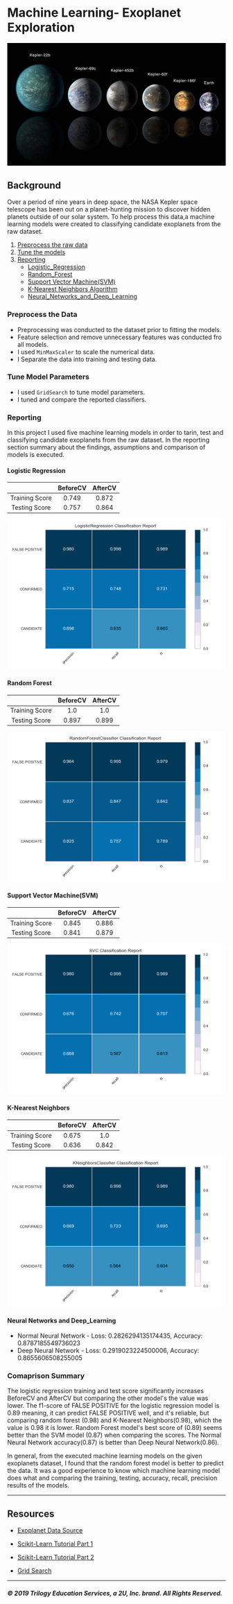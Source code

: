 # Machine Learning- Exoplanet Exploration

![exoplanets.jpg](Images/exoplanets.jpg)

## Background

Over a period of nine years in deep space, the NASA Kepler space telescope has been out on a planet-hunting mission to discover hidden planets outside of our solar system. To help process this data,a machine learning models were created to classifying candidate exoplanets from the raw dataset.

1. [Preprocess the raw data](#Preprocessing-the-Data)
2. [Tune the models](#Tune-Model-Parameters)
3. [Reporting](#Reporting)
    * [Logistic_Regression](#Logistic-Regression)
    * [Random_Forest](#Random_forest)
    * [Support Vector Machine(SVM)](#Support-Vector-Machine)
    * [K-Nearest Neighbors Algorithm](#K-Nearest-Neighbors-Algorithm) 
    * [Neural_Networks_and_Deep_Learning](#Neural_Networks_and_Deep_Learning)

### Preprocess the Data
* Preprocessing was conducted to the dataset prior to fitting the models.
* Feature selection and remove unnecessary features was conducted fro all models.
* I used `MinMaxScaler` to scale the numerical data.
* I Separate the data into training and testing data.

### Tune Model Parameters

* I used `GridSearch` to tune model parameters.
* I tuned and compare the reported classifiers.

### Reporting
In this project I used five machine learning models in order to tarin, test and classifying candidate exoplanets from the raw dataset. In the reporting section summary about the findings, assumptions and comparison of models is executed.

 #### Logistic Regression
 
  |               | BeforeCV      | AfterCV       |
  |:-------------:|:-------------:|:-------------:|
  |Training Score | 0.749         | 0.872         |
  |Testing Score  | 0.757         | 0.864         |
 
 ![Logistic Regression Classification Report](/all_ML_code/image/logisticregression_classifier.png)

 #### Random Forest
  |               | BeforeCV      | AfterCV       |
  |:-------------:|:-------------:|:-------------:|
  |Training Score | 1.0           | 1.0           |
  |Testing Score  | 0.897         | 0.899         |

![Random_Forest Classification Report](/all_ML_code/image/randomforest_classifier.png)
 
 #### Support Vector Machine(SVM)
  |               | BeforeCV      | AfterCV       |
  |:-------------:|:-------------:|:-------------:|
  |Training Score | 0.845         | 0.886         |
  |Testing Score  | 0.841         | 0.879         |
  
 ![Support Vector Machine Classification Report](/all_ML_code/image/svm_classifier.png)
  
 #### K-Nearest Neighbors
  |               | BeforeCV      | AfterCV       |
  |:-------------:|:-------------:|:-------------:|
  |Training Score | 0.675         | 1.0           |
  |Testing Score  | 0.636         | 0.842         |
  
  ![K-Nearest Neighbors Classification Report](/all_ML_code/image/Knn_classifier.png)
 
 #### Neural Networks and Deep_Learning

- Normal Neural Network - Loss: 0.2826294135174435, Accuracy: 0.8787185549736023
- Deep Neural Network - Loss: 0.2919023224500006, Accuracy: 0.8655606508255005  
### Comaprison Summary

The logistic regression training and test score significantly increases BeforeCV and AfterCV but comparing the other model's the value was lower. The f1-score of FALSE POSITIVE for the logistic regression model is 0.89 meaning, it can predict FALSE POSITIVE well, and it's reliable, but comparing random forest (0.98) and K-Nearest Neighbors(0.98), which the value is 0.98 it is lower. Random Forest model's best score of (0.89) seems better than the SVM model (0.87) when comparing the scores. The Normal Neural Network accuracy(0.87) is better than Deep Neural Network(0.86).

In general, from the executed machine learning models on the given exoplanets dataset, I found that the random forest model is better to predict the data. It was a good experience to know which machine learning model does what and comparing the training, testing, accuracy, recall, precision results of the models. 

- - -

## Resources

* [Exoplanet Data Source](https://www.kaggle.com/nasa/kepler-exoplanet-search-results)

* [Scikit-Learn Tutorial Part 1](https://www.youtube.com/watch?v=4PXAztQtoTg)

* [Scikit-Learn Tutorial Part 2](https://www.youtube.com/watch?v=gK43gtGh49o&t=5858s)

* [Grid Search](https://scikit-learn.org/stable/modules/grid_search.html)

- - -


##### © 2019 Trilogy Education Services, a 2U, Inc. brand. All Rights Reserved.
